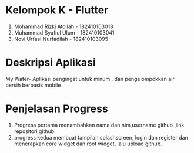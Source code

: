 # Kelompok K - Flutter

1. Mohammad Rizki Atoilah - 182410103018
2. Muhammad Syafiul Ulum  - 182410103041
3. Novi Urfasi Nurfadilah - 182410103095

# Deskripsi Aplikasi
My Water- Aplikasi pengingat untuk minum , dan pengelompokkan air bersih berbasis mobile

# Penjelasan Progress
1. Progress pertama menambahkan nama dan nim,username github ,link repositori github
2. progress kedua membuat tampilan splashscreen, login dan register dan menerapkan core widget dan root widget, lalu upload github.
